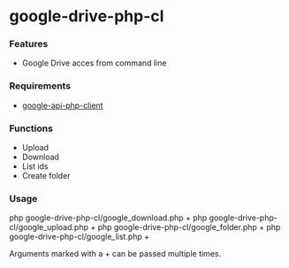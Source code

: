 google-drive-php-cl
===================

### Features
* Google Drive acces from command line

### Requirements
* [google-api-php-client](https://github.com/google/google-api-php-client)

### Functions
* Upload
* Download
* List ids
* Create folder

### Usage
php google-drive-php-cl/google_download.php <id>+
php google-drive-php-cl/google_upload.php <parent id> <file path>+
php google-drive-php-cl/google_folder.php <parent id> <name>+
php google-drive-php-cl/google_list.php <parent id>+

Arguments marked with a + can be passed multiple times.
